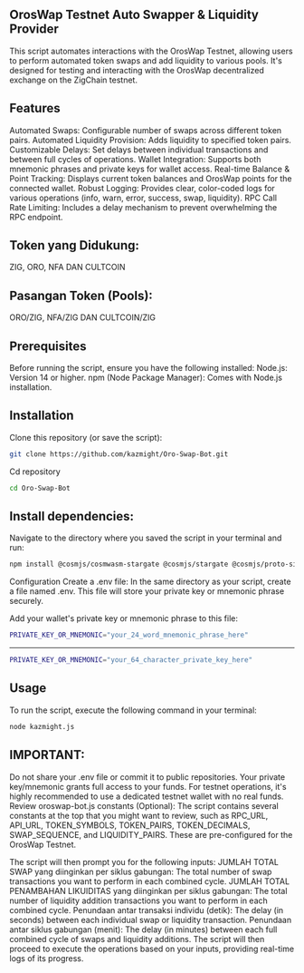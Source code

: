 ## OrosWap Testnet Auto Swapper & Liquidity Provider
This script automates interactions with the OrosWap Testnet, allowing users to perform automated token swaps and add liquidity to various pools. It's designed for testing and interacting with the OrosWap decentralized exchange on the ZigChain testnet.

## Features
Automated Swaps: Configurable number of swaps across different token pairs.
Automated Liquidity Provision: Adds liquidity to specified token pairs.
Customizable Delays: Set delays between individual transactions and between full cycles of operations.
Wallet Integration: Supports both mnemonic phrases and private keys for wallet access.
Real-time Balance & Point Tracking: Displays current token balances and OrosWap points for the connected wallet.
Robust Logging: Provides clear, color-coded logs for various operations (info, warn, error, success, swap, liquidity).
RPC Call Rate Limiting: Includes a delay mechanism to prevent overwhelming the RPC endpoint.

## Token yang Didukung:
ZIG, ORO, NFA DAN CULTCOIN 

## Pasangan Token (Pools):
ORO/ZIG, NFA/ZIG DAN CULTCOIN/ZIG

## Prerequisites
Before running the script, ensure you have the following installed:
Node.js: Version 14 or higher.
npm (Node Package Manager): Comes with Node.js installation.

## Installation
Clone this repository (or save the script):
```bash
git clone https://github.com/kazmight/Oro-Swap-Bot.git
```
Cd repository
```bash
cd Oro-Swap-Bot
```

## Install dependencies:
Navigate to the directory where you saved the script in your terminal and run:
```bash
npm install @cosmjs/cosmwasm-stargate @cosmjs/stargate @cosmjs/proto-signing dotenv
```

Configuration
Create a .env file:
In the same directory as your script, create a file named .env. This file will store your private key or mnemonic phrase securely.

Add your wallet's private key or mnemonic phrase to this file:
```bash
PRIVATE_KEY_OR_MNEMONIC="your_24_word_mnemonic_phrase_here"
```
-----------------------------------------------------------
```bash
PRIVATE_KEY_OR_MNEMONIC="your_64_character_private_key_here"
```

## Usage
To run the script, execute the following command in your terminal:
```bash
node kazmight.js
```

## IMPORTANT:

Do not share your .env file or commit it to public repositories. Your private key/mnemonic grants full access to your funds.
For testnet operations, it's highly recommended to use a dedicated testnet wallet with no real funds.
Review oroswap-bot.js constants (Optional):
The script contains several constants at the top that you might want to review, such as 
RPC_URL, API_URL, TOKEN_SYMBOLS, TOKEN_PAIRS, TOKEN_DECIMALS, SWAP_SEQUENCE, and LIQUIDITY_PAIRS. 
These are pre-configured for the OrosWap Testnet.


The script will then prompt you for the following inputs:
JUMLAH TOTAL SWAP yang diinginkan per siklus gabungan: The total number of swap transactions you want to perform in each combined cycle.
JUMLAH TOTAL PENAMBAHAN LIKUIDITAS yang diinginkan per siklus gabungan: The total number of liquidity addition transactions you want to perform in each combined cycle.
Penundaan antar transaksi individu (detik): The delay (in seconds) between each individual swap or liquidity transaction.
Penundaan antar siklus gabungan (menit): The delay (in minutes) between each full combined cycle of swaps and liquidity additions.
The script will then proceed to execute the operations based on your inputs, providing real-time logs of its progress.
